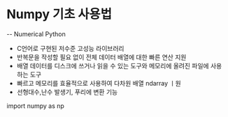 # Numpy 기초 사용법

-- Numerical Python
-  C언어로 구현된 저수준 고성능 라이브러리
-  반복문을 작성할 필요 없이 전체 데이터 배열에 대한 빠른 연산 지원
-  배열 데이터를 디스크에 쓰거나 읽을 수 있는 도구와 메모리에 올려진 파일에 사용하는 도구
-  빠르고 메모리를 효율적으로 사용하여 다차원 배열 ndarray ㅣ원
-  선형대수,난수 발생기, 푸리에 변환 기능

import numpy as np

